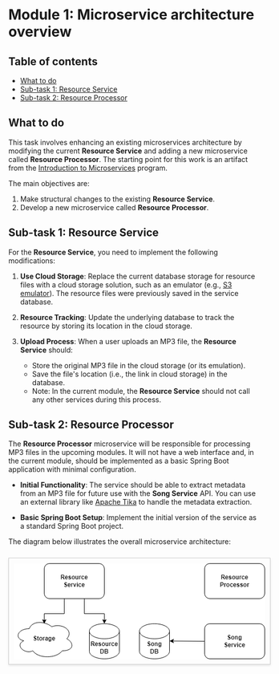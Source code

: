 # Module 1: Microservice architecture overview

## Table of contents

- [What to do](#what-to-do)
- [Sub-task 1: Resource Service](#sub-task-1-resource-service)
- [Sub-task 2: Resource Processor](#sub-task-2-resource-processor)

## What to do

This task involves enhancing an existing microservices architecture by modifying the current **Resource Service** and adding a new microservice called **Resource Processor**. The starting point for this work is an artifact from the [Introduction to Microservices](https://git.epam.com/epm-cdp/global-java-foundation-program/java-courses/-/tree/main/introduction-to-microservices) program.

The main objectives are:

1. Make structural changes to the existing **Resource Service**.
2. Develop a new microservice called **Resource Processor**.

## Sub-task 1: Resource Service

For the **Resource Service**, you need to implement the following modifications:

1. **Use Cloud Storage**: Replace the current database storage for resource files with a cloud storage solution, such as an emulator (e.g., [S3 emulator](https://github.com/localstack/localstack)). The resource files were previously saved in the service database.

2. **Resource Tracking**: Update the underlying database to track the resource by storing its location in the cloud storage.

3. **Upload Process**: When a user uploads an MP3 file, the **Resource Service** should:
    - Store the original MP3 file in the cloud storage (or its emulation).
    - Save the file's location (i.e., the link in cloud storage) in the database.
    - Note: In the current module, the **Resource Service** should not call any other services during this process.

## Sub-task 2: Resource Processor

The **Resource Processor** microservice will be responsible for processing MP3 files in the upcoming modules. It will not have a web interface and, in the current module, should be implemented as a basic Spring Boot application with minimal configuration.

- **Initial Functionality**: The service should be able to extract metadata from an MP3 file for future use with the **Song Service** API. You can use an external library like [Apache Tika](https://www.tutorialspoint.com/tika/tika_extracting_mp3_files.htm) to handle the metadata extraction.

- **Basic Spring Boot Setup**: Implement the initial version of the service as a standard Spring Boot project.

The diagram below illustrates the overall microservice architecture:

<img src="images/microservice_architecture_overview.png" width="501" style="border: 1px solid #ccc; padding: 10px; margin: 10px 0; box-shadow: 0 2px 4px rgba(0, 0, 0, 0.1); display: inline-block;" alt=""/>
